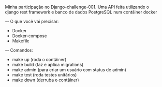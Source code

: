 Minha participação no Django-challenge-001. 
Uma API feita utilizando o django rest framework e banco de dados PostgreSQL num contâiner docker

-- O que você vai precisar:

- Docker
- Docker-compose
- Makefile


-- Comandos:
- make up (roda o contâiner)
- make build (faz e aplica migrations)
- make admin (para criar um usuário com status de admin)
- make test (roda testes unitários)
- make down (derruba o contâiner)
